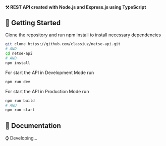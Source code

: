 #### ⚒️ REST API created with Node.js and Express.js using TypeScript

## 🚀 Getting Started

Clone the repository and run npm install to install necessary dependencies

```bash
git clone https://github.com/classiuz/netse-api.git
# AND
cd netse-api
# AND
npm install
```

For start the API in Development Mode run

```bash
npm run dev
```

For start the API in Production Mode run

```bash
npm run build 
# AND
npm run start
```

## 📖 Documentation

⌚ Developing...